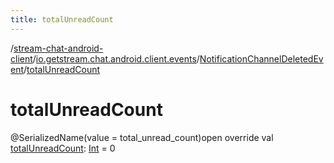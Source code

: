 ```yaml
---
title: totalUnreadCount
---
```

/[stream-chat-android-client](../../index.md)/[io.getstream.chat.android.client.events](../index.md)/[NotificationChannelDeletedEvent](index.md)/[totalUnreadCount](totalUnreadCount.md)  
  
  
  
# totalUnreadCount  
@SerializedName(value = total_unread_count)open override val [totalUnreadCount](totalUnreadCount.md): [Int](https://kotlinlang.org/api/latest/jvm/stdlib/kotlin/-int/index.html) = 0
